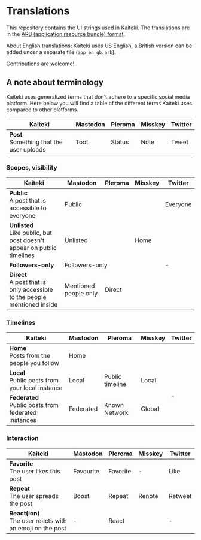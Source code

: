 # Translations

This repository contains the UI strings used in Kaiteki. The translations are in the [ARB (application resource bundle) format](https://github.com/google/app-resource-bundle).

About English translations: Kaiteki uses US English, a British version can be added under a separate file (`app_en_gb.arb`).

Contributions are welcome!

## A note about terminology

Kaiteki uses generalized terms that don't adhere to a specific social media platform. Here below you will find a table of the different terms Kaiteki uses compared to other platforms.

<table>
    <thead>
        <tr>
            <th>Kaiteki</th>
            <th>Mastodon</th>
            <th>Pleroma</th>
            <th>Misskey</th>
            <th>Twitter</th>
        </tr>
    </thead>
    <tbody>
        <tr>
            <td>
                <b>Post</b><br>
                <span>Something that the user uploads</span>
            </td>
            <td>Toot</td>
            <td>Status</td>
            <td>Note</td>
            <td>Tweet</td>
        </tr>
    </tbody>
</table>

### Scopes, visibility
<table>
    <thead>
        <tr>
            <th>Kaiteki</th>
            <th>Mastodon</th>
            <th>Pleroma</th>
            <th>Misskey</th>
            <th>Twitter</th>
        </tr>
    </thead>
    <tbody>
        <tr>
            <td>
                <b>Public</b><br>
                <span>A post that is accessible to everyone</span>
            </td>
            <td colspan="3">Public</td>
            <td>Everyone</td>
        </tr>
        <tr>
            <td>
                <b>Unlisted</b><br>
                <span>Like public, but post doesn't appear on public timelines</span>
            </td>
            <td colspan="2">Unlisted</td>
            <td>Home</td>
            <td rowspan="3">-</td>
        </tr>
        <tr>
            <td><b>Followers-only</b></td>
            <td colspan="3">Followers-only</td>
        </tr>
        <tr>
            <td>
                <b>Direct</b><br>
                <span>A post that is only accessible to the people mentioned inside</span>
            </td>
            <td>Mentioned people only</td>
            <td colspan="2">Direct</td>
        </tr>
    </tbody>
</table>

### Timelines
<table>
    <thead>
        <tr>
            <th>Kaiteki</th>
            <th>Mastodon</th>
            <th>Pleroma</th>
            <th>Misskey</th>
            <th>Twitter</th>
        </tr>
    </thead>
    <tbody>
        <tr>
            <td>
                <b>Home</b><br>
                <span>Posts from the people you follow</span>
            </td>
            <td colspan="4">Home</td>
        </tr>
        <tr>
            <td>
                <b>Local</b><br>
                <span>Public posts from your local instance</span>
            </td>
            <td>Local</td>
            <td>Public timeline</td>
            <td>Local</td>
            <td rowspan="2">-</td>
        </tr>
        <tr>
            <td>
                <b>Federated</b><br>
                <span>Public posts from federated instances</span>
            </td>
            <td>Federated</td>
            <td>Known Network</td>
            <td>Global</td>
        </tr>
    </tbody>
</table>

### Interaction
<table>
    <thead>
        <tr>
            <th>Kaiteki</th>
            <th>Mastodon</th>
            <th>Pleroma</th>
            <th>Misskey</th>
            <th>Twitter</th>
        </tr>
    </thead>
    <tbody>
        <tr>
            <td>
                <b>Favorite</b><br>
                <span>The user likes this post</span>
            </td>
            <td>Favourite</td>
            <td>Favorite</td>
            <td>-</td>
            <td>Like</td>
        </tr>
        <tr>
            <td>
                <b>Repeat</b><br>
                <span>The user spreads the post</span>
            </td>
            <td>Boost</td>
            <td>Repeat</td>
            <td>Renote</td>
            <td>Retweet</td>
        </tr>
        <tr>
            <td>
                <b>React(ion)</b><br>
                <span>The user reacts with an emoji on the post</span>
            </td>
            <td>-</td>
            <td colspan="2">React</td>
            <td>-</td>
        </tr>
    </tbody>
</table>
